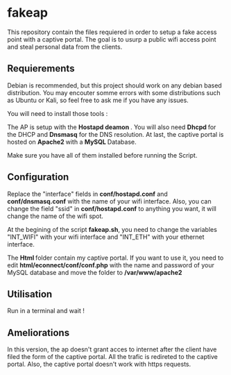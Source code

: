 # fakeap

This repository contain the files requiered in order to setup a fake access point with a captive portal. The goal is to usurp a public wifi access point and steal personal data from the clients.

<h2> Requierements </h2>

Debian is recommended, but this project should work on any debian based distribution. You may encouter somme errors with some distributions such as Ubuntu or Kali, so feel free to ask me if you have any issues.

You will need to install those tools :

The AP is setup with the <b> Hostapd deamon </b>.
You will also need <b> Dhcpd </b> for the DHCP and <b>Dnsmasq</b> for the DNS resolution.
At last, the captive portal is hosted on <b> Apache2 </b> with a <b>MySQL </b>Database.

Make sure you have all of them installed before running the Script.

<h2> Configuration </h2>

Replace the "interface" fields in <b>conf/hostapd.conf</b> and <b>conf/dnsmasq.conf</b> with the name of your wifi interface.
Also, you can change the field "ssid" in <b>conf/hostapd.conf</b> to anything you want, it will change the name of the wifi spot.

At the begining of the script <b>fakeap.sh</b>, you need to change the variables "INT_WIFI" with your wifi interface and "INT_ETH" with your ethernet interface.

The <b>Html </b> folder contain my captive portal. If you want to use it, you need to edit <b>html/econnect/conf/conf.php</b> with the name and password of your MySQL database and move the folder to <b> /var/www/apache2 </b>

<h2> Utilisation </h2>

Run in a terminal and wait !

<h2> Ameliorations </h2>
In this version, the ap doesn't grant acces to internet after the client have filed the form of the captive portal. All the trafic is redireted to the captive portal.
Also, the captive portal doesn't work with https requests.
